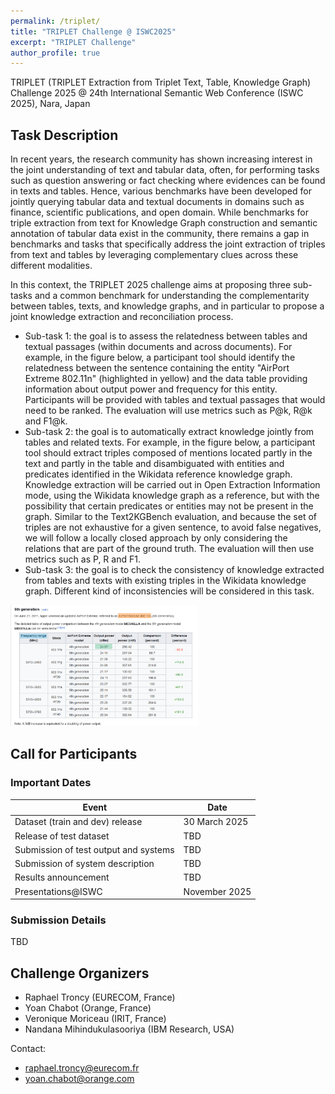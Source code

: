 ```yaml
---
permalink: /triplet/
title: "TRIPLET Challenge @ ISWC2025"
excerpt: "TRIPLET Challenge"
author_profile: true
---
```


TRIPLET (TRIPLET Extraction from Triplet Text, Table, Knowledge Graph) Challenge 2025 @ 24th International Semantic Web Conference (ISWC 2025), Nara, Japan

## Task Description
In recent years, the research community has shown increasing interest in the joint understanding of text and tabular data, often, for performing tasks such as question answering or fact checking where evidences can be found in texts and tables. 
Hence, various benchmarks have been developed for jointly querying tabular data and textual documents in domains such as finance, scientific publications, and open domain. 
While benchmarks for triple extraction from text for Knowledge Graph construction and semantic annotation of tabular data exist in the community, there remains a gap in benchmarks and tasks that specifically address the joint extraction of triples from text and tables by leveraging complementary clues across these different modalities.

In this context, the TRIPLET 2025 challenge aims at proposing three sub-tasks and a common benchmark for understanding the complementarity between tables, texts, and knowledge graphs, and in particular to propose a joint knowledge extraction and reconciliation process.
- Sub-task 1: the goal is to assess the relatedness between tables and textual passages (within documents and across documents). For example, in the figure below, a participant tool should identify the relatedness between the sentence containing the entity "AirPort Extreme 802.11n" (highlighted in yellow) and the data table providing information about output power and frequency for this entity. Participants will be provided with tables and textual passages that would need to be ranked. The evaluation will use metrics such as P@k, R@k and F1@k.
- Sub-task 2: the goal is to automatically extract knowledge jointly from tables and related texts. For example, in the figure below, a participant tool should extract triples composed of mentions located partly in the text and partly in the table and disambiguated with entities and predicates identified in the Wikidata reference knowledge graph. Knowledge extraction will be carried out in Open Extraction Information mode, using the Wikidata knowledge graph as a reference, but with the possibility that certain predicates or entities may not be present in the graph. Similar to the Text2KGBench evaluation, and because the set of triples are not exhaustive for a given sentence, to avoid false negatives, we will follow a locally closed approach by only considering the relations that are part of the ground truth. The evaluation will then use metrics such as P, R and F1.
- Sub-task 3: the goal is to check the consistency of knowledge extracted from tables and texts with existing triples in the Wikidata knowledge graph. Different kind of inconsistencies will be considered in this task.

<img src="images/triplet_annotation_tool.png" alt="Annotation tool" width="300px" />

## Call for Participants

### Important Dates

| Event                                 | Date          |
| ------------------------------------ | -------------- |
| Dataset (train and dev) release       | 30 March 2025 |
| Release of test dataset               | TBD           |
| Submission of test output and systems | TBD           |
| Submission of system description      | TBD           |
| Results announcement                  | TBD           |
| Presentations@ISWC                    | November 2025 |

### Submission Details
TBD

## Challenge Organizers
- Raphael Troncy (EURECOM, France)
- Yoan Chabot (Orange, France)
- Veronique Moriceau (IRIT, France)
- Nandana Mihindukulasooriya (IBM Research, USA)
    
Contact: 
- raphael.troncy@eurecom.fr 
- yoan.chabot@orange.com
